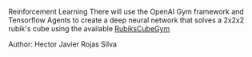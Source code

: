 Reinforcement  Learning
There will use the OpenAI Gym framework and Tensorflow Agents to create a deep neural network that solves a 2x2x2 rubik's cube using the available 
    [RubiksCubeGym](https://github.com/DoubleGremlin181/RubiksCubeGym)

Author: Hector Javier Rojas Silva